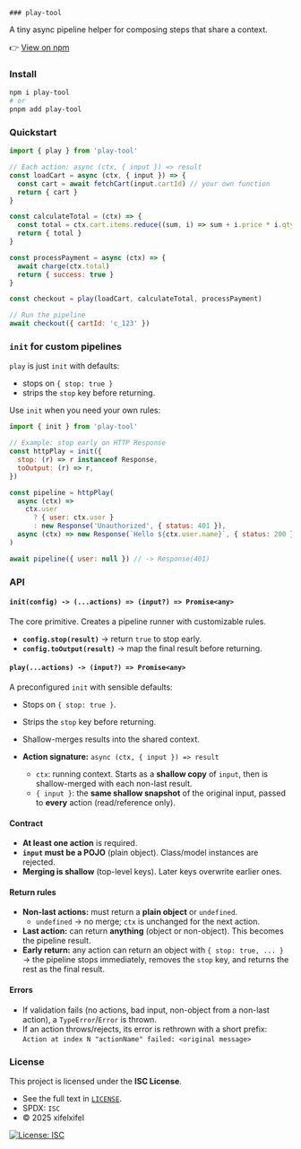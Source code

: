     ### play-tool

A tiny async pipeline helper for composing steps that share a context.

👉 [View on npm](https://www.npmjs.com/package/@felixfelix/play-tool)

### Install

```bash
npm i play-tool
# or
pnpm add play-tool
```

### Quickstart

```js
import { play } from 'play-tool'

// Each action: async (ctx, { input }) => result
const loadCart = async (ctx, { input }) => {
  const cart = await fetchCart(input.cartId) // your own function
  return { cart }
}

const calculateTotal = (ctx) => {
  const total = ctx.cart.items.reduce((sum, i) => sum + i.price * i.qty, 0)
  return { total }
}

const processPayment = async (ctx) => {
  await charge(ctx.total)
  return { success: true }
}

const checkout = play(loadCart, calculateTotal, processPayment)

// Run the pipeline
await checkout({ cartId: 'c_123' })
```

### `init` for custom pipelines

`play` is just `init` with defaults:

- stops on `{ stop: true }`
- strips the `stop` key before returning.

Use `init` when you need your own rules:

```js
import { init } from 'play-tool'

// Example: stop early on HTTP Response
const httpPlay = init({
  stop: (r) => r instanceof Response,
  toOutput: (r) => r,
})

const pipeline = httpPlay(
  async (ctx) =>
    ctx.user
      ? { user: ctx.user }
      : new Response('Unauthorized', { status: 401 }),
  async (ctx) => new Response(`Hello ${ctx.user.name}`, { status: 200 }),
)

await pipeline({ user: null }) // -> Response(401)
```

### API

#### `init(config) -> (...actions) => (input?) => Promise<any>`

The core primitive. Creates a pipeline runner with customizable rules.

- **`config.stop(result)`** → return `true` to stop early.
- **`config.toOutput(result)`** → map the final result before returning.

#### `play(...actions) -> (input?) => Promise<any>`

A preconfigured `init` with sensible defaults:

- Stops on `{ stop: true }`.
- Strips the `stop` key before returning.
- Shallow-merges results into the shared context.

- **Action signature:** `async (ctx, { input }) => result`
  - `ctx`: running context. Starts as a **shallow copy** of `input`, then is shallow-merged with each non-last result.
  - `{ input }`: the **same shallow snapshot** of the original input, passed to **every** action (read/reference only).

#### Contract

- **At least one action** is required.
- **`input` must be a POJO** (plain object). Class/model instances are rejected.
- **Merging is shallow** (top-level keys). Later keys overwrite earlier ones.

#### Return rules

- **Non-last actions:** must return a **plain object** or `undefined`.
  - `undefined` → no merge; `ctx` is unchanged for the next action.
- **Last action:** can return **anything** (object or non-object). This becomes the pipeline result.
- **Early return:** any action can return an object with `{ stop: true, ... }`  
  → the pipeline stops immediately, removes the `stop` key, and returns the rest as the final result.

#### Errors

- If validation fails (no actions, bad input, non-object from a non-last action), a `TypeError`/`Error` is thrown.
- If an action throws/rejects, its error is rethrown with a short prefix:
  `Action at index N "actionName" failed: <original message>`

### License

This project is licensed under the **ISC License**.

- See the full text in [`LICENSE`](./LICENSE).
- SPDX: `ISC`
- © 2025 xifelxifel

[![License: ISC](https://img.shields.io/badge/License-ISC-blue.svg)](./LICENSE)
